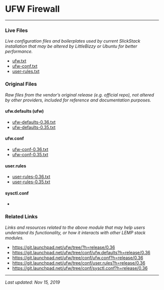 # UFW Firewall

----

### Live Files

*Live configuration files and boilerplates used by current SlickStack installation that may be altered by LittleBizzy or Ubuntu for better performance.*

* [ufw.txt](ufw.txt)
* [ufw-conf.txt](ufw-conf.txt)
* [user-rules.txt](user-rules.txt)

### Original Files

*Raw files from the vendor’s original release (e.g. official repo), not altered by other providers, included for reference and documentation purposes.*

#### ufw.defaults (ufw)

* [ufw-defaults-0.36.txt](ufw-defaults-0.36.txt)
* [ufw-defaults-0.35.txt](ufw-defaults-0.35.txt)

#### ufw.conf

* [ufw-conf-0.36.txt](ufw-conf-0.36.txt)
* [ufw-conf-0.35.txt](ufw-conf-0.35.txt)

#### user.rules

* [user-rules-0.36.txt](user-rules-0.36.txt)
* [user-rules-0.35.txt](user-rules-0.35.txt)

#### sysctl.conf

*

### Related Links

*Links and resources related to the above module that may help users understand its functionality, or how it interacts with other LEMP stack modules.*

* https://git.launchpad.net/ufw/tree/?h=release/0.36
* https://git.launchpad.net/ufw/tree/conf/ufw.defaults?h=release/0.36
* https://git.launchpad.net/ufw/tree/conf/ufw.conf?h=release/0.36
* https://git.launchpad.net/ufw/tree/conf/user.rules?h=release/0.36
* https://git.launchpad.net/ufw/tree/conf/sysctl.conf?h=release/0.36

----

*Last updated: Nov 15, 2019*
